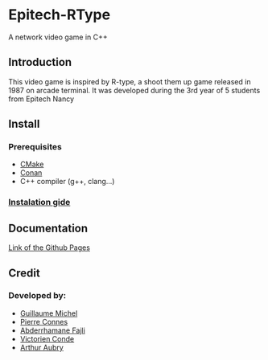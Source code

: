 # Epitech-RType

A network video game in C++

## Introduction

This video game is inspired by R-type, a shoot them up game released in 1987 on arcade terminal. It was developed during the 3rd year of 5 students from Epitech Nancy

## Install

### Prerequisites
- [CMake](https://cmake.org/)
- [Conan](https://conan.io/)
- C++ compiler (g++, clang...)

### [Instalation gide](instalation.md)

## Documentation

[Link of the Github Pages](link)

## Credit

### Developed by:
- [Guillaume Michel](https://github.com/michelguillaume)
- [Pierre Connes](https://github.com/Scorpierre)
- [Abderrhamane Fajli](https://github.com/AbderF)
- [Victorien Conde](https://github.com/VictorienConde)
- [Arthur Aubry](https://github.com/arthur489)
